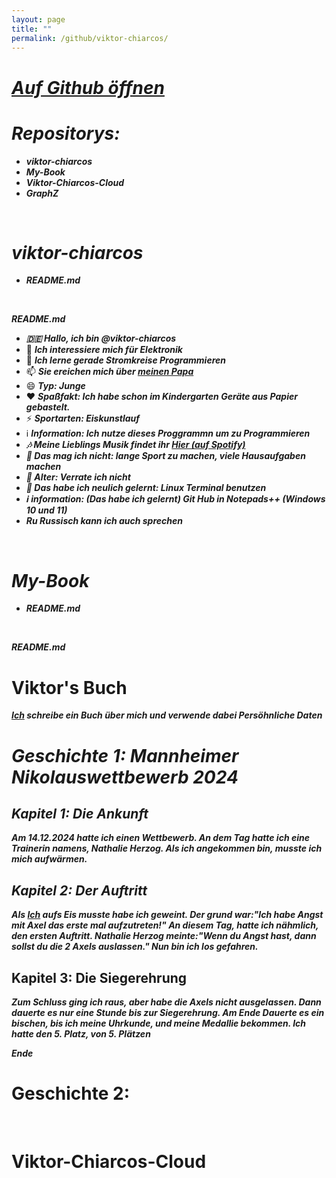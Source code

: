 ```yaml
---
layout: page
title: ""
permalink: /github/viktor-chiarcos/
---
```


# *[Auf Github öffnen](https://github.com/viktor-chiarcos)*

# *Repositorys:*

- ***viktor-chiarcos***
- ***My-Book***
- ***Viktor-Chiarcos-Cloud***
- ***GraphZ***

&nbsp;

# ***viktor-chiarcos***
- ***README.md***

&nbsp;

***README.md***
- ***🇩🇪 Hallo, ich bin @viktor-chiarcos***
- 👀 ***Ich interessiere mich für Elektronik***
- 🌱 ***Ich lerne gerade Stromkreise Programmieren***
- 📫 ***Sie ereichen mich über [meinen Papa](https://github.com/chiarcos)***
- 😄 ***Typ: Junge***
- ❤️ ***Spaßfakt: Ich habe schon im Kindergarten Geräte aus Papier gebastelt.***
- ⚡️ ***Sportarten: Eiskunstlauf***
- ℹ️ ***Information: Ich nutze dieses Proggrammn um zu Programmieren***
- ***🎶 Meine Lieblings Musik findet ihr [Hier (auf Spotify)](https://open.spotify.com/playlist/33a3P5kT2XK7V2NE11puD2?si=TZKCPxLFRGmnVrRYJPqH_g&pi=e-7_wwSH6USaOR)***
- ***🙁 Das mag ich nicht: lange Sport zu machen, viele Hausaufgaben machen***
- ***👴 Alter: Verrate ich nicht***
- ***🏫 Das habe ich neulich gelernt: Linux Terminal benutzen*** 
- ***ℹ️ information: (Das habe ich gelernt) Git Hub in Notepads++ (Windows 10 und 11)***
- ***Ru Russisch kann ich auch sprechen***

&nbsp;

# ***My-Book***
- ***README.md***

  &nbsp;

***README.md***

# Viktor's Buch

***[Ich](https://github.com/viktor-chiarcos) schreibe ein Buch über mich und verwende dabei Persöhnliche Daten***

# ***Geschichte 1: Mannheimer Nikolauswettbewerb 2024***

## ***Kapitel 1: Die Ankunft***

***Am 14.12.2024 hatte ich einen Wettbewerb.
An dem Tag hatte ich eine Trainerin namens, Nathalie Herzog.
Als ich angekommen bin, musste ich mich aufwärmen.***

## ***Kapitel 2: Der Auftritt***

***Als [Ich](https://github.com/viktor-chiarcos) aufs Eis musste habe ich geweint.
Der grund war:"Ich habe Angst mit Axel das erste mal aufzutreten!"
An diesem Tag, hatte ich nähmlich, den ersten Auftritt.
Nathalie Herzog meinte:"Wenn du Angst hast, dann sollst du die 2 Axels auslassen."
Nun bin ich los gefahren.***

## Kapitel 3: Die Siegerehrung

***Zum Schluss ging ich raus, aber habe die Axels nicht ausgelassen.
Dann dauerte es nur eine Stunde bis zur Siegerehrung.
Am Ende Dauerte es ein bischen, bis ich meine Uhrkunde, und meine Medallie bekommen.
Ich hatte den 5. Platz, von 5. Plätzen*** 

***Ende***

# Geschichte 2: 

&nbsp;

# Viktor-Chiarcos-Cloud



  
